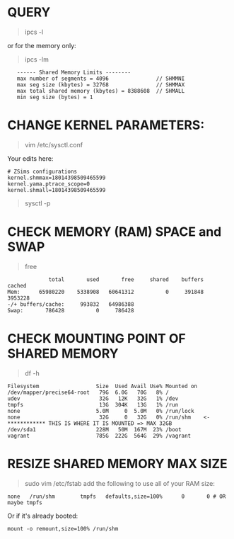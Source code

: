 

# QUERY

> ipcs -l

or for the memory only:
> ipcs -lm

```
   ------ Shared Memory Limits --------
   max number of segments = 4096               // SHMMNI	
   max seg size (kbytes) = 32768               // SHMMAX
   max total shared memory (kbytes) = 8388608  // SHMALL
   min seg size (bytes) = 1
```

# CHANGE KERNEL PARAMETERS:

> vim /etc/sysctl.conf

Your edits here:

```
# ZSims configurations
kernel.shmmax=18014398509465599
kernel.yama.ptrace_scope=0
kernel.shmall=18014398509465599

```

> sysctl -p


# CHECK MEMORY (RAM) SPACE and SWAP
> free

```
             total       used       free     shared    buffers     cached
Mem:      65980220    5338908   60641312          0     391848    3953228
-/+ buffers/cache:     993832   64986388
Swap:       786428          0     786428
```

# CHECK MOUNTING POINT OF SHARED MEMORY

> df -h  

```
Filesystem                  Size  Used Avail Use% Mounted on
/dev/mapper/precise64-root   79G  6.0G   70G   8% /
udev                         32G   12K   32G   1% /dev
tmpfs                        13G  304K   13G   1% /run
none                        5.0M     0  5.0M   0% /run/lock
none                         32G     0   32G   0% /run/shm    <- ************ THIS IS WHERE IT IS MOUNTED => MAX 32GB
/dev/sda1                   228M   50M  167M  23% /boot
vagrant                     785G  222G  564G  29% /vagrant
```

# RESIZE SHARED MEMORY MAX SIZE

> sudo vim /etc/fstab 
add the following to use all of your RAM size:
```
none   /run/shm        tmpfs   defaults,size=100%      0       0 # OR maybe tmpfs
```
Or if it's already booted:
```
mount -o remount,size=100% /run/shm
```
